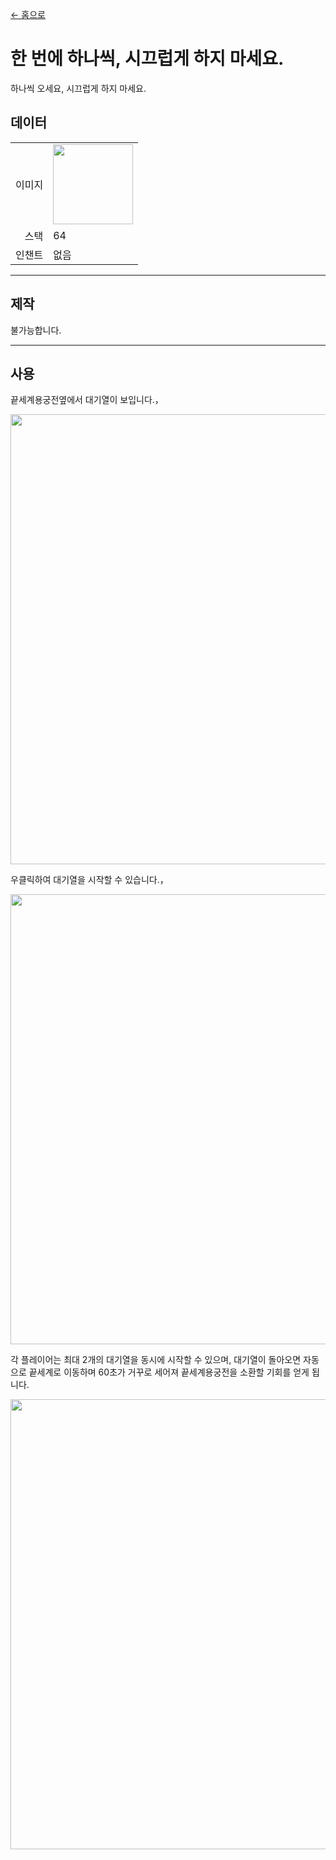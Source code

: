 [← 홈으로](../)
# 한 번에 하나씩, 시끄럽게 하지 마세요.
하나씩 오세요, 시끄럽게 하지 마세요.

## 데이터
<table>
    <tr><td align="end">이미지</td><td><img src="https://i.imgur.com/4tafEkT.gif" width="128"/></td></tr>
    <tr><td align="end">스택</td><td>64</td></tr>
    <tr><td align="end">인챈트</td><td>없음</td></tr>
</table>

---

## 제작
불가능합니다.

---

## 사용
끝세계용궁전옆에서 대기열이 보입니다.，  

<img src="https://i.imgur.com/tyDLhow.png" width="720"/>

우클릭하여 대기열을 시작할 수 있습니다.，  

<img src="https://i.imgur.com/RuxSGTw.png" width="720"/>

각 플레이어는 최대 2개의 대기열을 동시에 시작할 수 있으며, 대기열이 돌아오면 자동으로 끝세계로 이동하며 60초가 거꾸로 세어져 끝세계용궁전을 소환할 기회를 얻게 됩니다.

<img src="https://i.imgur.com/PlXOBrW.png" width="720"/>

